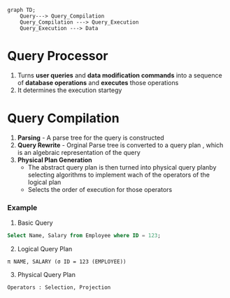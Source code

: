 ```mermaid
graph TD;
	Query---> Query_Compilation
	Query_Compilation ---> Query_Execution
	Query_Execution ---> Data
```
# Query Processor

1. Turns **user queries** and **data modification commands** into a sequence of **database operations**  and **executes** those operations
2. It determines the execution startegy

# Query Compilation 

1. **Parsing** - A parse tree for the query is constructed 
2. **Query Rewrite** - Orginal Parse tree is converted to a query plan , which is an algebraic representation of the query
3. **Physical Plan Generation** 
	- The abstract query plan is then turned into  physical query planby selecting algorithms to implement wach of the operators of the logical plan
	- Selects the order of execution for those operators

### Example
1. Basic Query
```sql
Select Name, Salary from Employee where ID = 123;
```
2. Logical Query Plan
```text
π NAME, SALARY (σ ID = 123 (EMPLOYEE))
```
3. Physical Query Plan
```text
Operators : Selection, Projection
```


